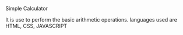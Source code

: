 Simple Calculator 

It is use to perform the basic arithmetic operations.
languages used are HTML, CSS, JAVASCRIPT
